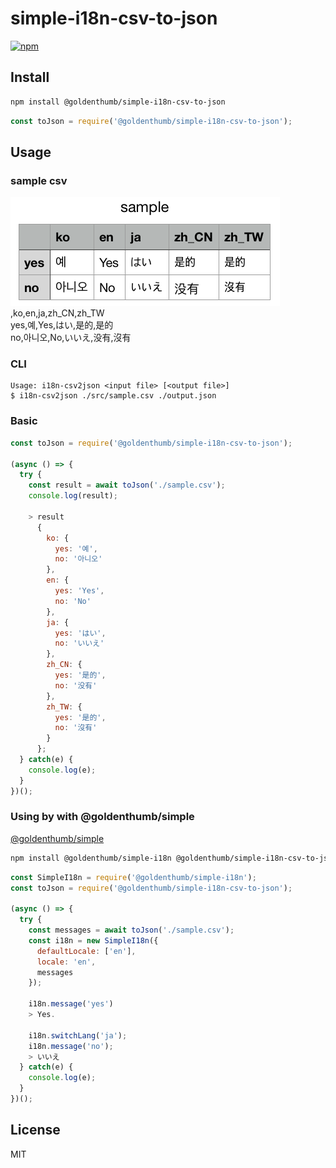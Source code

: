 # simple-i18n-csv-to-json
[![npm](https://img.shields.io/npm/v/@goldenthumb/simple-i18n-csv-to-json.svg)](https://www.npmjs.com/package/@goldenthumb/simple-i18n-csv-to-json)

## Install
```sh
npm install @goldenthumb/simple-i18n-csv-to-json
```
```js
const toJson = require('@goldenthumb/simple-i18n-csv-to-json');
```

## Usage
### sample csv
![example excel](https://raw.githubusercontent.com/goldenthumb/simple-i18n-csv-to-json/master/sample.png) <br>
,ko,en,ja,zh_CN,zh_TW <br>
yes,예,Yes,はい,是的,是的 <br>
no,아니오,No,いいえ,没有,沒有 <br>

### CLI

```
Usage: i18n-csv2json <input file> [<output file>]
$ i18n-csv2json ./src/sample.csv ./output.json
```

### Basic
```js
const toJson = require('@goldenthumb/simple-i18n-csv-to-json');

(async () => {
  try {
    const result = await toJson('./sample.csv');
    console.log(result);
    
    > result
      {
        ko: {
          yes: '예',
          no: '아니오'
        },
        en: {
          yes: 'Yes',
          no: 'No'
        },
        ja: {
          yes: 'はい',
          no: 'いいえ'
        },
        zh_CN: {
          yes: '是的',
          no: '没有'
        },
        zh_TW: {
          yes: '是的',
          no: '沒有'
        }
      };
  } catch(e) {
    console.log(e);
  }
})();

```
### Using by with @goldenthumb/simple
[@goldenthumb/simple](https://github.com/goldenthumb/simple-i18n)
```sh
npm install @goldenthumb/simple-i18n @goldenthumb/simple-i18n-csv-to-json
```

```js
const SimpleI18n = require('@goldenthumb/simple-i18n');
const toJson = require('@goldenthumb/simple-i18n-csv-to-json');

(async () => {
  try {
    const messages = await toJson('./sample.csv');
    const i18n = new SimpleI18n({
      defaultLocale: ['en'],
      locale: 'en',
      messages
    });
    
    i18n.message('yes')
    > Yes.

    i18n.switchLang('ja');
    i18n.message('no');
    > いいえ
  } catch(e) {
    console.log(e);
  }
})();

```

## License
MIT
